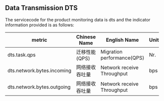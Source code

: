 ## Data Transmission DTS
The servicecode for the product monitoring data is dts and the indicator information provided is as follows:  

metric | Chinese Name  | English Name |Unit | Description
---|--- |--- |--- |---   
dts.task.qps|迁移性能(QPS)|Migration performance(QPS)|Nr.|
dts.network.bytes.incoming|网络接收吞吐量|Network receive Throughput|bps|
dts.network.bytes.outgoing|网络接收吞吐量|Network receive Throughput|bps|

